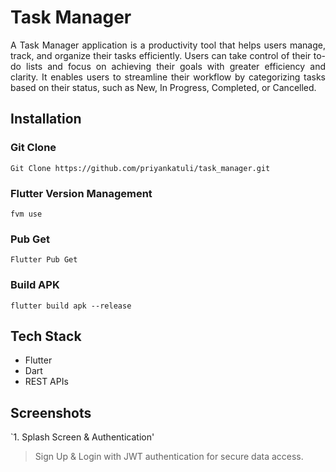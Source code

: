 # Task Manager

<p align = "justify"> A Task Manager application is a productivity tool that helps users manage, track, and organize their tasks efficiently. Users can take control of their to-do lists and focus on achieving their goals with greater efficiency and clarity. It enables users to streamline their workflow by categorizing tasks based on their status, such as New, In Progress, Completed, or Cancelled.</p>

## Installation
### Git Clone
```
Git Clone https://github.com/priyankatuli/task_manager.git
```
### Flutter Version Management
```
fvm use
```
### Pub Get
```
Flutter Pub Get
```
### Build APK
```
flutter build apk --release
```
## Tech Stack
- Flutter
- Dart
- REST APIs

## Screenshots
`1. Splash Screen & Authentication'<br/>
 > Sign Up & Login with JWT authentication for secure data access. 
